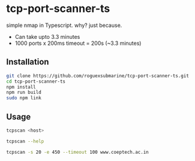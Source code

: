 # tcp-port-scanner-ts
simple nmap in Typescript. why? just because.


- Can take upto 3.3 minutes
- 1000 ports x 200ms timeout = 200s (~3.3 minutes)

## Installation
```bash  
git clone https://github.com/roguexsubmarine/tcp-port-scanner-ts.git 
cd tcp-port-scanner-ts
npm install 
npm run build 
sudo npm link
```

## Usage
```bash
tcpscan <host>
```

```bash
tcpscan --help
```

```bash
tcpscan -s 20 -e 450 --timeout 100 www.coeptech.ac.in
```